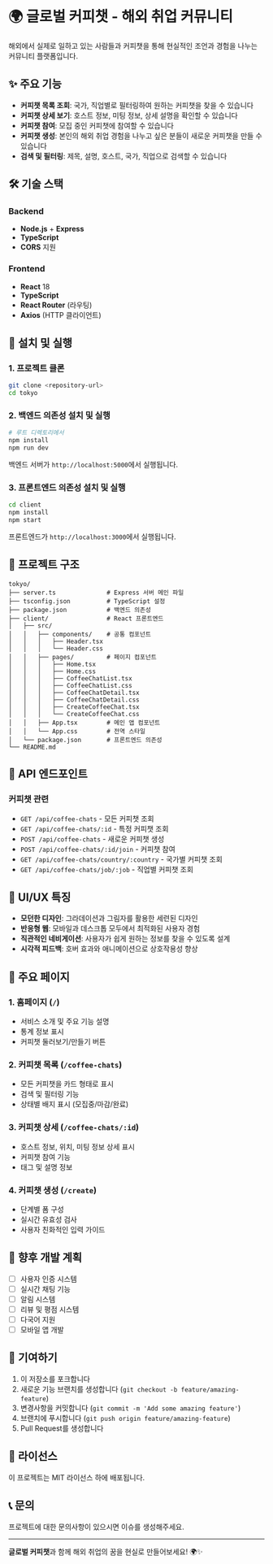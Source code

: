 # 🌍 글로벌 커피챗 - 해외 취업 커뮤니티

해외에서 실제로 일하고 있는 사람들과 커피챗을 통해 현실적인 조언과 경험을 나누는 커뮤니티 플랫폼입니다.

## ✨ 주요 기능

- **커피챗 목록 조회**: 국가, 직업별로 필터링하여 원하는 커피챗을 찾을 수 있습니다
- **커피챗 상세 보기**: 호스트 정보, 미팅 정보, 상세 설명을 확인할 수 있습니다
- **커피챗 참여**: 모집 중인 커피챗에 참여할 수 있습니다
- **커피챗 생성**: 본인의 해외 취업 경험을 나누고 싶은 분들이 새로운 커피챗을 만들 수 있습니다
- **검색 및 필터링**: 제목, 설명, 호스트, 국가, 직업으로 검색할 수 있습니다

## 🛠️ 기술 스택

### Backend

- **Node.js** + **Express**
- **TypeScript**
- **CORS** 지원

### Frontend

- **React** 18
- **TypeScript**
- **React Router** (라우팅)
- **Axios** (HTTP 클라이언트)

## 🚀 설치 및 실행

### 1. 프로젝트 클론

```bash
git clone <repository-url>
cd tokyo
```

### 2. 백엔드 의존성 설치 및 실행

```bash
# 루트 디렉토리에서
npm install
npm run dev
```

백엔드 서버가 `http://localhost:5000`에서 실행됩니다.

### 3. 프론트엔드 의존성 설치 및 실행

```bash
cd client
npm install
npm start
```

프론트엔드가 `http://localhost:3000`에서 실행됩니다.

## 📁 프로젝트 구조

```
tokyo/
├── server.ts              # Express 서버 메인 파일
├── tsconfig.json          # TypeScript 설정
├── package.json           # 백엔드 의존성
├── client/                # React 프론트엔드
│   ├── src/
│   │   ├── components/    # 공통 컴포넌트
│   │   │   ├── Header.tsx
│   │   │   └── Header.css
│   │   ├── pages/         # 페이지 컴포넌트
│   │   │   ├── Home.tsx
│   │   │   ├── Home.css
│   │   │   ├── CoffeeChatList.tsx
│   │   │   ├── CoffeeChatList.css
│   │   │   ├── CoffeeChatDetail.tsx
│   │   │   ├── CoffeeChatDetail.css
│   │   │   ├── CreateCoffeeChat.tsx
│   │   │   └── CreateCoffeeChat.css
│   │   ├── App.tsx        # 메인 앱 컴포넌트
│   │   └── App.css        # 전역 스타일
│   └── package.json       # 프론트엔드 의존성
└── README.md
```

## 🔧 API 엔드포인트

### 커피챗 관련

- `GET /api/coffee-chats` - 모든 커피챗 조회
- `GET /api/coffee-chats/:id` - 특정 커피챗 조회
- `POST /api/coffee-chats` - 새로운 커피챗 생성
- `POST /api/coffee-chats/:id/join` - 커피챗 참여
- `GET /api/coffee-chats/country/:country` - 국가별 커피챗 조회
- `GET /api/coffee-chats/job/:job` - 직업별 커피챗 조회

## 🎨 UI/UX 특징

- **모던한 디자인**: 그라데이션과 그림자를 활용한 세련된 디자인
- **반응형 웹**: 모바일과 데스크톱 모두에서 최적화된 사용자 경험
- **직관적인 네비게이션**: 사용자가 쉽게 원하는 정보를 찾을 수 있도록 설계
- **시각적 피드백**: 호버 효과와 애니메이션으로 상호작용성 향상

## 📱 주요 페이지

### 1. 홈페이지 (`/`)

- 서비스 소개 및 주요 기능 설명
- 통계 정보 표시
- 커피챗 둘러보기/만들기 버튼

### 2. 커피챗 목록 (`/coffee-chats`)

- 모든 커피챗을 카드 형태로 표시
- 검색 및 필터링 기능
- 상태별 배지 표시 (모집중/마감/완료)

### 3. 커피챗 상세 (`/coffee-chats/:id`)

- 호스트 정보, 위치, 미팅 정보 상세 표시
- 커피챗 참여 기능
- 태그 및 설명 정보

### 4. 커피챗 생성 (`/create`)

- 단계별 폼 구성
- 실시간 유효성 검사
- 사용자 친화적인 입력 가이드

## 🔮 향후 개발 계획

- [ ] 사용자 인증 시스템
- [ ] 실시간 채팅 기능
- [ ] 알림 시스템
- [ ] 리뷰 및 평점 시스템
- [ ] 다국어 지원
- [ ] 모바일 앱 개발

## 🤝 기여하기

1. 이 저장소를 포크합니다
2. 새로운 기능 브랜치를 생성합니다 (`git checkout -b feature/amazing-feature`)
3. 변경사항을 커밋합니다 (`git commit -m 'Add some amazing feature'`)
4. 브랜치에 푸시합니다 (`git push origin feature/amazing-feature`)
5. Pull Request를 생성합니다

## 📄 라이선스

이 프로젝트는 MIT 라이선스 하에 배포됩니다.

## 📞 문의

프로젝트에 대한 문의사항이 있으시면 이슈를 생성해주세요.

---

**글로벌 커피챗**과 함께 해외 취업의 꿈을 현실로 만들어보세요! 🌍✨
